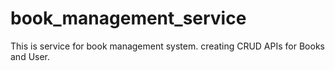 # book_management_service

This is service for book management system. creating CRUD APIs for Books and User.
